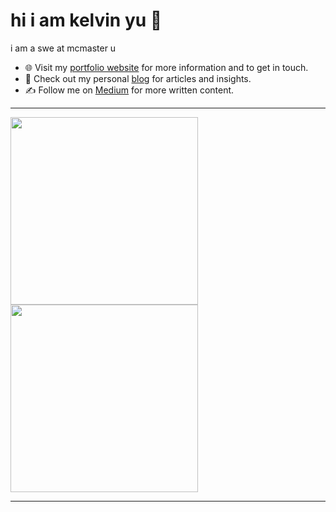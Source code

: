 # hi i am kelvin yu 👋
i am a swe at mcmaster u 
- 🌐 Visit my [portfolio website](https://pr2tik1.github.io/) for more information and to get in touch.
- 👋 Check out my personal [blog](https://pr2tik1.github.io/blog/) for articles and insights.
- ✍️ Follow me on [Medium](https://pr2tik1.medium.com/) for more written content.


---
<p align="center">
  <div style="display: inline-block;">
    <img src="https://github-readme-stats.vercel.app/api?username=kelvin-u&show_icons=true&theme=dark#gh-dark-mode-only" style="height: 300px;">
  </div>
  <div style="display: inline-block;">
    <img src="https://github-readme-streak-stats.herokuapp.com?user=kelvin-u&theme=dark&hide_border=true&card_width=400" style="height: 300px;">
  </div>
</p>

---

